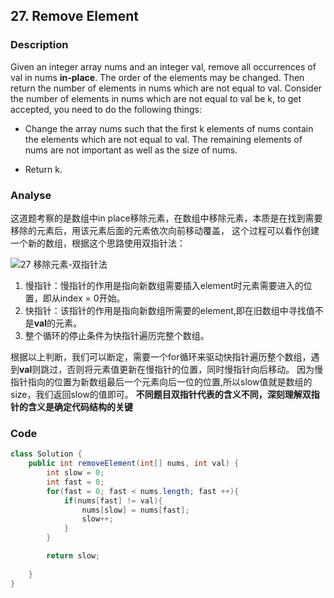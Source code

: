 ## 27. Remove Element

### Description
Given an integer array nums and an integer val, remove all occurrences of val in nums **in-place**. The order of the elements may be changed. Then return the number of elements in nums which are not equal to val.
Consider the number of elements in nums which are not equal to val be k, to get accepted, you need to do the following things:

- Change the array nums such that the first k elements of nums contain the elements which are not equal to val. The remaining elements of nums are not important as well as the size of nums.

- Return k.
### Analyse
这道题考察的是数组中in place移除元素，在数组中移除元素，本质是在找到需要移除的元素后，用该元素后面的元素依次向前移动覆盖，
这个过程可以看作创建一个新的数组，根据这个思路使用双指针法：

![27 移除元素-双指针法](https://user-images.githubusercontent.com/96462566/236653726-7ef4e75a-81bb-4893-9ec1-e1346633636e.gif)

1. 慢指针：慢指针的作用是指向新数组需要插入element时元素需要进入的位置，即从index = 0开始。
2. 快指针：该指针的作用是指向新数组所需要的element,即在旧数组中寻找值不是**val**的元素。
3. 整个循环的停止条件为快指针遍历完整个数组。

根据以上判断，我们可以断定，需要一个for循环来驱动快指针遍历整个数组，遇到**val**则跳过，否则将元素值更新在慢指针的位置，同时慢指针向后移动。
因为慢指针指向的位置为新数组最后一个元素向后一位的位置,所以slow值就是数组的size，我们返回slow的值即可。
**不同题目双指针代表的含义不同，深刻理解双指针的含义是确定代码结构的关键**
### Code

``` java
class Solution {
    public int removeElement(int[] nums, int val) {
        int slow = 0; 
        int fast = 0;
        for(fast = 0; fast < nums.length; fast ++){
            if(nums[fast] != val){
                nums[slow] = nums[fast];
                slow++;
            }
        }

        return slow;
        
    }
}
```
